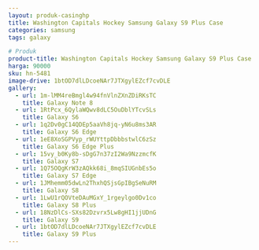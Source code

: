```yaml
---
layout: produk-casinghp
title: Washington Capitals Hockey Samsung Galaxy S9 Plus Case
categories: samsung
tags: galaxy

# Produk
product-title: Washington Capitals Hockey Samsung Galaxy S9 Plus Case
harga: 90000
sku: hn-5481
image-drive: 1btOD7dlLDcoeNAr7JTXgylEZcf7cvDLE
gallery:
  - url: 1m-lMM4reBmgl4w94fnVlnZXnZDiRKsTC
    title: Galaxy Note 8
  - url: 1RtPcx_6QylaWQwv8dLC5OuDblYTcvSLs
    title: Galaxy S6
  - url: 1q2Dv0gC14QDEp5aaVh8jq-yN6u8ms3AR
    title: Galaxy S6 Edge
  - url: 1eE8XoSGPVyp_rWUYttpDbbbstwlC6zSz
    title: Galaxy S6 Edge Plus
  - url: 15vy_b0Ky8b-sDgG7n37zI2Wa9NzzmcfK
    title: Galaxy S7
  - url: 1Q75OQgKrW3zAQkk68i_8mqSIUGnbEs5o
    title: Galaxy S7 Edge
  - url: 1JMhemm05dwLn2ThxhQSjsGpIBgSeNuRM
    title: Galaxy S8
  - url: 1LwU1rQOVteDAuMGxY_1rgeylgo0Dv1co
    title: Galaxy S8 Plus
  - url: 18NzDlCs-SXs82Dzvrx5Lw8gHI1jjUDnG
    title: Galaxy S9
  - url: 1btOD7dlLDcoeNAr7JTXgylEZcf7cvDLE
    title: Galaxy S9 Plus
---
```

